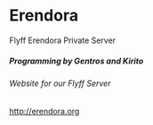# Erendora
Flyff Erendora Private Server

##### Programming by Gentros and Kirito

###### Website for our Flyff Server
http://erendora.org

